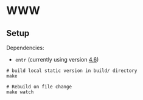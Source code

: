 # WWW

## Setup

Dependencies:
- `entr` (currently using version [4.6](https://github.com/eradman/entr/releases/tag/4.6))

```shell
# build local static version in build/ directory
make

# Rebuild on file change
make watch
```

